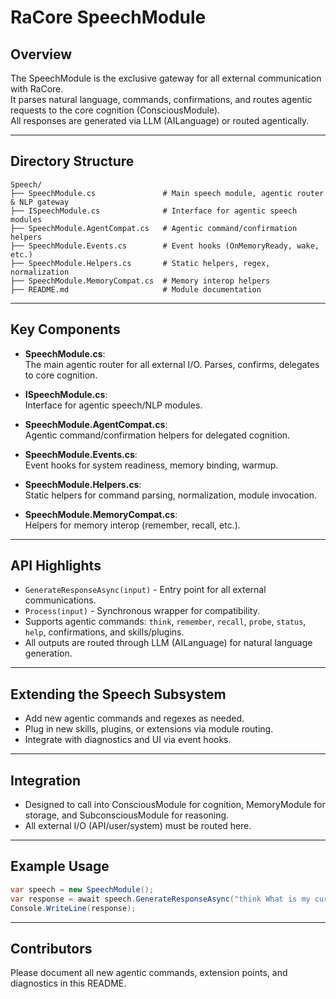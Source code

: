 # RaCore SpeechModule

## Overview

The SpeechModule is the exclusive gateway for all external communication with RaCore.  
It parses natural language, commands, confirmations, and routes agentic requests to the core cognition (ConsciousModule).  
All responses are generated via LLM (AILanguage) or routed agentically.

---

## Directory Structure

```
Speech/
├── SpeechModule.cs               # Main speech module, agentic router & NLP gateway
├── ISpeechModule.cs              # Interface for agentic speech modules
├── SpeechModule.AgentCompat.cs   # Agentic command/confirmation helpers
├── SpeechModule.Events.cs        # Event hooks (OnMemoryReady, wake, etc.)
├── SpeechModule.Helpers.cs       # Static helpers, regex, normalization
├── SpeechModule.MemoryCompat.cs  # Memory interop helpers
├── README.md                     # Module documentation
```

---

## Key Components

- **SpeechModule.cs**:  
  The main agentic router for all external I/O. Parses, confirms, delegates to core cognition.

- **ISpeechModule.cs**:  
  Interface for agentic speech/NLP modules.

- **SpeechModule.AgentCompat.cs**:  
  Agentic command/confirmation helpers for delegated cognition.

- **SpeechModule.Events.cs**:  
  Event hooks for system readiness, memory binding, warmup.

- **SpeechModule.Helpers.cs**:  
  Static helpers for command parsing, normalization, module invocation.

- **SpeechModule.MemoryCompat.cs**:  
  Helpers for memory interop (remember, recall, etc.).

---

## API Highlights

- `GenerateResponseAsync(input)` - Entry point for all external communications.
- `Process(input)` - Synchronous wrapper for compatibility.
- Supports agentic commands: `think`, `remember`, `recall`, `probe`, `status`, `help`, confirmations, and skills/plugins.
- All outputs are routed through LLM (AILanguage) for natural language generation.

---

## Extending the Speech Subsystem

- Add new agentic commands and regexes as needed.
- Plug in new skills, plugins, or extensions via module routing.
- Integrate with diagnostics and UI via event hooks.

---

## Integration

- Designed to call into ConsciousModule for cognition, MemoryModule for storage, and SubconsciousModule for reasoning.
- All external I/O (API/user/system) must be routed here.

---

## Example Usage

```csharp
var speech = new SpeechModule();
var response = await speech.GenerateResponseAsync("think What is my current status?");
Console.WriteLine(response);
```

---

## Contributors

Please document all new agentic commands, extension points, and diagnostics in this README.

